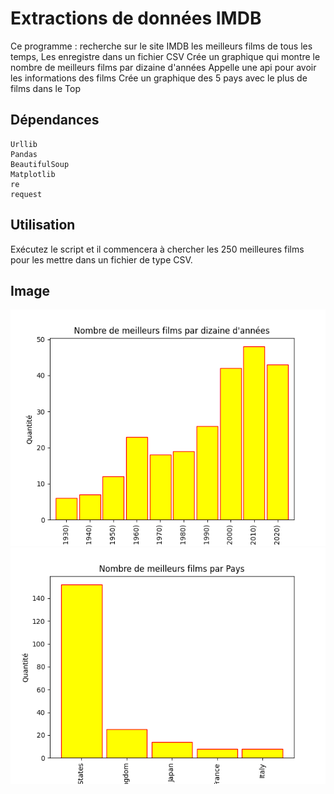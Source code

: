 # Extractions de données IMDB
Ce programme :
    recherche sur le site IMDB les meilleurs films de tous les temps, 
    Les enregistre dans un fichier CSV 
    Crée un graphique qui montre le nombre de meilleurs films par dizaine d'années
    Appelle une api pour avoir les informations des films
    Crée un graphique des 5 pays avec le plus de films dans le Top

## Dépendances
    Urllib
    Pandas
    BeautifulSoup
    Matplotlib
    re
    request

## Utilisation
Exécutez le script et il commencera à chercher les 250 meilleures films pour les mettre dans un fichier de type CSV.

## Image
![graphique](graphique.png)
![graphique](pays.png)

